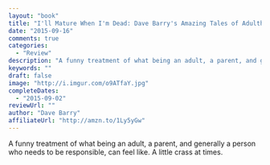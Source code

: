 ```yaml
---
layout: "book"
title: "I'll Mature When I'm Dead: Dave Barry's Amazing Tales of Adulthood"
date: "2015-09-16"
comments: true
categories:
  - "Review"
description: "A funny treatment of what being an adult, a parent, and generally a person who needs to be responsible, can feel like.  A little crass at times.  "
keywords: ""
draft: false
image: "http://i.imgur.com/o9ATfaY.jpg"
completeDates:
  - "2015-09-02"
reviewUrl: ""
author: "Dave Barry"
affiliateUrl: "http://amzn.to/1Ly5yGw"
---
```


A funny treatment of what being an adult, a parent, and generally a person who needs to be responsible, can feel like.  A little crass at times.  
